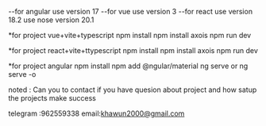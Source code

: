 --for angular use version 17
--for vue use version 3
--for react use version 18.2
use nose version 20.1

*for project vue+vite+typescript
    npm install
    npm install axois
    npm run dev

*for project react+vite+ttypescript
    npm install
    npm install axois
    npm run dev
    
*for project angular
    npm install
    npm add @ngular/material
    ng serve or ng serve -o

noted : Can you to contact if you have quesion  about project and how satup the  projects make success

telegram :962559338
email:khawun2000@gmail.com
